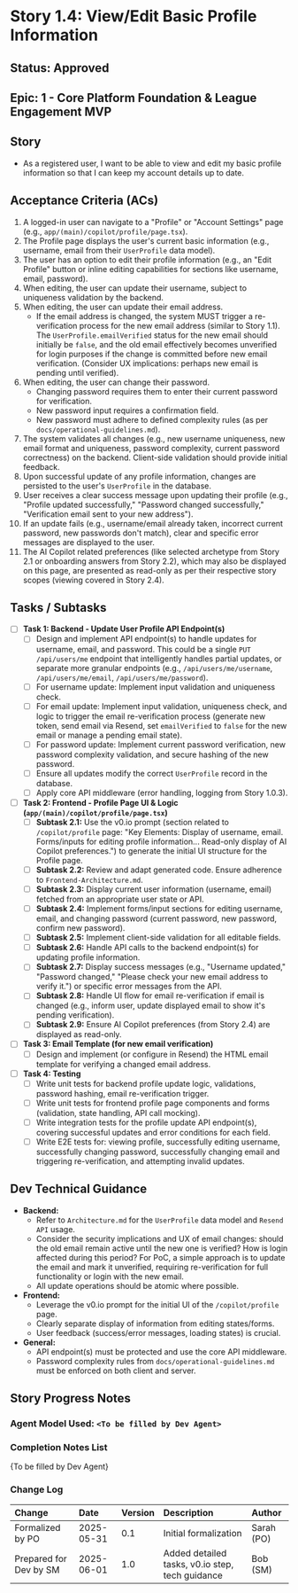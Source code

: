 # Story 1.4: View/Edit Basic Profile Information

## Status: Approved

## Epic: 1 - Core Platform Foundation & League Engagement MVP

## Story

- As a registered user, I want to be able to view and edit my basic profile information so that I can keep my account details up to date.

## Acceptance Criteria (ACs)

1.  A logged-in user can navigate to a "Profile" or "Account Settings" page (e.g., `app/(main)/copilot/profile/page.tsx`).
2.  The Profile page displays the user's current basic information (e.g., username, email from their `UserProfile` data model).
3.  The user has an option to edit their profile information (e.g., an "Edit Profile" button or inline editing capabilities for sections like username, email, password).
4.  When editing, the user can update their username, subject to uniqueness validation by the backend.
5.  When editing, the user can update their email address.
    * If the email address is changed, the system MUST trigger a re-verification process for the new email address (similar to Story 1.1). The `UserProfile.emailVerified` status for the new email should initially be `false`, and the old email effectively becomes unverified for login purposes if the change is committed before new email verification. (Consider UX implications: perhaps new email is pending until verified).
6.  When editing, the user can change their password.
    * Changing password requires them to enter their current password for verification.
    * New password input requires a confirmation field.
    * New password must adhere to defined complexity rules (as per `docs/operational-guidelines.md`).
7.  The system validates all changes (e.g., new username uniqueness, new email format and uniqueness, password complexity, current password correctness) on the backend. Client-side validation should provide initial feedback.
8.  Upon successful update of any profile information, changes are persisted to the user's `UserProfile` in the database.
9.  User receives a clear success message upon updating their profile (e.g., "Profile updated successfully," "Password changed successfully," "Verification email sent to your new address").
10. If an update fails (e.g., username/email already taken, incorrect current password, new passwords don't match), clear and specific error messages are displayed to the user.
11. The AI Copilot related preferences (like selected archetype from Story 2.1 or onboarding answers from Story 2.2), which may also be displayed on this page, are presented as read-only as per their respective story scopes (viewing covered in Story 2.4).

## Tasks / Subtasks

- [ ] **Task 1: Backend - Update User Profile API Endpoint(s)**
    - [ ] Design and implement API endpoint(s) to handle updates for username, email, and password. This could be a single `PUT /api/users/me` endpoint that intelligently handles partial updates, or separate more granular endpoints (e.g., `/api/users/me/username`, `/api/users/me/email`, `/api/users/me/password`).
    - [ ] For username update: Implement input validation and uniqueness check.
    - [ ] For email update: Implement input validation, uniqueness check, and logic to trigger the email re-verification process (generate new token, send email via Resend, set `emailVerified` to `false` for the new email or manage a pending email state).
    - [ ] For password update: Implement current password verification, new password complexity validation, and secure hashing of the new password.
    - [ ] Ensure all updates modify the correct `UserProfile` record in the database.
    - [ ] Apply core API middleware (error handling, logging from Story 1.0.3).
- [ ] **Task 2: Frontend - Profile Page UI & Logic (`app/(main)/copilot/profile/page.tsx`)**
    - [ ] **Subtask 2.1:** Use the v0.io prompt (section related to `/copilot/profile` page: "Key Elements: Display of username, email. Forms/inputs for editing profile information... Read-only display of AI Copilot preferences.") to generate the initial UI structure for the Profile page.
    - [ ] **Subtask 2.2:** Review and adapt generated code. Ensure adherence to `Frontend-Architecture.md`.
    - [ ] **Subtask 2.3:** Display current user information (username, email) fetched from an appropriate user state or API.
    - [ ] **Subtask 2.4:** Implement forms/input sections for editing username, email, and changing password (current password, new password, confirm new password).
    - [ ] **Subtask 2.5:** Implement client-side validation for all editable fields.
    - [ ] **Subtask 2.6:** Handle API calls to the backend endpoint(s) for updating profile information.
    - [ ] **Subtask 2.7:** Display success messages (e.g., "Username updated," "Password changed," "Please check your new email address to verify it.") or specific error messages from the API.
    - [ ] **Subtask 2.8:** Handle UI flow for email re-verification if email is changed (e.g., inform user, update displayed email to show it's pending verification).
    - [ ] **Subtask 2.9:** Ensure AI Copilot preferences (from Story 2.4) are displayed as read-only.
- [ ] **Task 3: Email Template (for new email verification)**
    - [ ] Design and implement (or configure in Resend) the HTML email template for verifying a changed email address.
- [ ] **Task 4: Testing**
    - [ ] Write unit tests for backend profile update logic, validations, password hashing, email re-verification trigger.
    - [ ] Write unit tests for frontend profile page components and forms (validation, state handling, API call mocking).
    - [ ] Write integration tests for the profile update API endpoint(s), covering successful updates and error conditions for each field.
    - [ ] Write E2E tests for: viewing profile, successfully editing username, successfully changing password, successfully changing email and triggering re-verification, and attempting invalid updates.

## Dev Technical Guidance

- **Backend:**
    - Refer to `Architecture.md` for the `UserProfile` data model and `Resend API` usage.
    - Consider the security implications and UX of email changes: should the old email remain active until the new one is verified? How is login affected during this period? For PoC, a simple approach is to update the email and mark it unverified, requiring re-verification for full functionality or login with the new email.
    - All update operations should be atomic where possible.
- **Frontend:**
    - Leverage the v0.io prompt for the initial UI of the `/copilot/profile` page.
    - Clearly separate display of information from editing states/forms.
    - User feedback (success/error messages, loading states) is crucial.
- **General:**
    - API endpoint(s) must be protected and use the core API middleware.
    - Password complexity rules from `docs/operational-guidelines.md` must be enforced on both client and server.

## Story Progress Notes

### Agent Model Used: `<To be filled by Dev Agent>`

### Completion Notes List

{To be filled by Dev Agent}

### Change Log

| Change                                    | Date       | Version | Description                                     | Author     |
| :---------------------------------------- | :--------- | :------ | :---------------------------------------------- | :--------- |
| Formalized by PO                          | 2025-05-31 | 0.1     | Initial formalization                           | Sarah (PO) |
| Prepared for Dev by SM                    | 2025-06-01 | 1.0     | Added detailed tasks, v0.io step, tech guidance | Bob (SM)   |